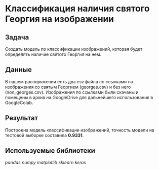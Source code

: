 # Классификация наличия святого Георгия на изображении

## Задача

Создать модель по классификации изображений, которая будет определять наличие святого Георгия на нем. 

## Данные

В нашем распоряжении есть два csv файла со ссылками на изображения со святым Георгием (georges.csv) и без него (non_georges.csv). Изображения по ссылками были скачаны и помещены в архив на GoogleDrive для дальнейшего использования в GoogleColab.

## Результат

Построена модель классификации изображений, точность модели на тестовой выборке составила **0.9331**.

## Используемые библиотеки

*pandas* *numpy* *matplotlib* *sklearn* *keras*
